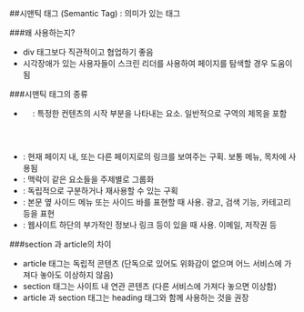 ##시맨틱 태그 (Semantic Tag)
 : 의미가 있는 태그

###왜 사용하는지?
- div 태그보다 직관적이고 협업하기 좋음
- 시각장애가 있는 사용자들이 스크린 리더를 사용하여 페이지를 탐색할 경우 도움이 됨

###시맨틱 태그의 종류
- <header> : 특정한 컨텐츠의 시작 부분을 나타내는 요소. 일반적으로 구역의 제목을 포함
- <nav> : 현재 페이지 내, 또는 다른 페이지로의 링크를 보여주는 구획. 보통 메뉴, 목차에 사용됨
- <section> : 맥락이 같은 요소들을 주제별로 그룹화
- <article> : 독립적으로 구분하거나 재사용할 수 있는 구획
- <aside> : 본문 옆 사이드 메뉴 또는 사이드 바를 표현할 때 사용. 광고, 검색 기능, 카테고리 등을 표현
- <footer> : 웹사이트 하단의 부가적인 정보나 링크 등이 있을 때 사용. 이메일, 저작권 등

###section 과 article의 차이
- article 태그는 독립적 콘텐츠 (단독으로 있어도 위화감이 없으며 어느 서비스에 가져다 놓아도 이상하지 않음)
- section 태그는 사이트 내 연관 콘텐츠 (다른 서비스에 가져다 놓으면 이상함)
- article 과 section 태그는 heading 태그와 함께 사용하는 것을 권장
